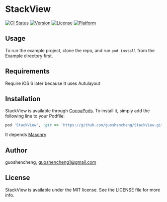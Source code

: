 # StackView

[![CI Status](http://img.shields.io/travis/guoshencheng/StackView.svg?style=flat)](https://travis-ci.org/guoshencheng/StackView)
[![Version](https://img.shields.io/cocoapods/v/StackView.svg?style=flat)](http://cocoapods.org/pods/StackView)
[![License](https://img.shields.io/cocoapods/l/StackView.svg?style=flat)](http://cocoapods.org/pods/StackView)
[![Platform](https://img.shields.io/cocoapods/p/StackView.svg?style=flat)](http://cocoapods.org/pods/StackView)

## Usage

To run the example project, clone the repo, and run `pod install` from the Example directory first.

## Requirements
Require iOS 6 later because It uses Autulayout

## Installation

StackView is available through [CocoaPods](http://cocoapods.org). To install
it, simply add the following line to your Podfile:

```ruby
pod 'StackView', :git => 'https://github.com/guoshencheng/StackView.git'
```
It depends [Masonry](https://github.com/SnapKit/Masonry)

## Author

guoshencheng, guoshencheng1@gmail.com

## License

StackView is available under the MIT license. See the LICENSE file for more info.
